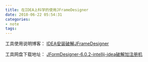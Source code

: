 ```yaml
---
title: 在IDEA上科学的使用JFrameDesigner
date: 2018-06-22 05:54:31 
categories: 
- note
tags: 
---
```

工具使用说明博客： [IDEA安装破解JFrameDesigner](http://www.cnblogs.com/dongjak/p/5203740.html)

工具网盘下载地址： [JFormDesigner-6.0.2-intellij-idea破解加注册机](https://pan.baidu.com/s/1hafjAU7VCa2gDdFtCIs-Lg)